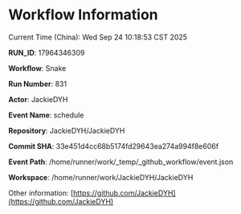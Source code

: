 # Workflow Information

Current Time (China): Wed Sep 24 10:18:53 CST 2025  

**RUN_ID**: 17964346309  

**Workflow**: Snake  

**Run Number**: 831  

**Actor**: JackieDYH  

**Event Name**: schedule  

**Repository**: JackieDYH/JackieDYH  

**Commit SHA**: 33e451d4cc68b5174fd29643ea274a994f8e606f  

**Event Path**: /home/runner/work/_temp/_github_workflow/event.json  

**Workspace**: /home/runner/work/JackieDYH/JackieDYH  

Other information: [https://github.com/JackieDYH](https://github.com/JackieDYH)
